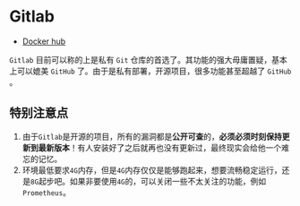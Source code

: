 # Gitlab
* [Docker hub](https://hub.docker.com/r/gitlab/gitlab-ce)

`Gitlab` 目前可以称的上是私有 `Git` 仓库的首选了。其功能的强大毋庸置疑，基本上可以媲美 `GitHub` 了。由于是私有部署，开源项目，很多功能甚至超越了 `GitHub` 。

## 特别注意点

1. 由于`Gitlab`是开源的项目，所有的漏洞都是**公开可查**的，**必须必须时刻保持更新到最新版本**！有人安装好了之后就再也没有更新过，最终现实会给他一个难忘的记忆。
2. 环境最低要求`4G`内存，但是`4G`内存仅仅是能够跑起来，想要流畅稳定运行，还是`8G`起步吧。如果非要使用`4G`的，可以关闭一些不太关注的功能，例如`Prometheus`。
